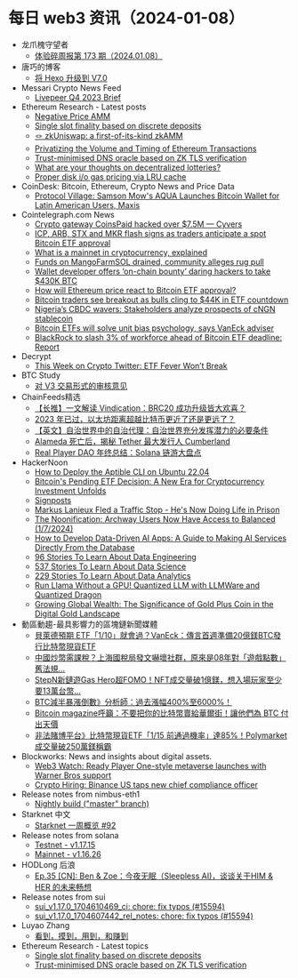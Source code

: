 # 每日 web3 资讯（2024-01-08）

- 龙爪槐守望者
  - [体验碎周报第 173 期（2024.01.08）](https://www.ftium4.com/ux-weekly-173.html)
- 唐巧的博客
  - [将 Hexo 升级到 V7.0](https://blog.devtang.com/2024/01/07/upgrade-hexo-to-v7-0/)
- Messari Crypto News Feed
  - [Livepeer Q4 2023 Brief](https://messari.io/article/livepeer-q4-2023-brief)
- Ethereum Research - Latest posts
  - [Negative Price AMM](https://ethresear.ch/t/negative-price-amm/17833#post_2)
  - [Single slot finality based on discrete deposits](https://ethresear.ch/t/single-slot-finality-based-on-discrete-deposits/18199#post_1)
  - [🪢 zkUniswap: a first-of-its-kind zkAMM](https://ethresear.ch/t/zkuniswap-a-first-of-its-kind-zkamm/16839#post_17)
  - [Privatizing the Volume and Timing of Ethereum Transactions](https://ethresear.ch/t/privatizing-the-volume-and-timing-of-ethereum-transactions/16184#post_4)
  - [Trust-minimised DNS oracle based on ZK TLS verification](https://ethresear.ch/t/trust-minimised-dns-oracle-based-on-zk-tls-verification/18183#post_1)
  - [What are your thoughts on decentralized lotteries?](https://ethresear.ch/t/what-are-your-thoughts-on-decentralized-lotteries/13089#post_4)
  - [Proper disk i/o gas pricing via LRU cache](https://ethresear.ch/t/proper-disk-i-o-gas-pricing-via-lru-cache/18146#post_18)
- CoinDesk: Bitcoin, Ethereum, Crypto News and Price Data
  - [Protocol Village: Samson Mow's AQUA Launches Bitcoin Wallet for Latin American Users, Maxis](https://www.coindesk.com/tech/2024/01/04/protocol-latest-tech-news-crypto-blockchain/?utm_medium=referral&utm_source=rss&utm_campaign=headlines)
- Cointelegraph.com News
  - [Crypto gateway CoinsPaid hacked over $7.5M — Cyvers](https://cointelegraph.com/news/coinspaid-hacked-7million-cyvers)
  - [ICP, ARB, STX and MKR flash signs as traders anticipate a spot Bitcoin ETF approval](https://cointelegraph.com/news/icp-arb-stx-and-mkr-flash-signs-as-traders-anticipate-a-spot-bitcoin-etf-approval)
  - [What is a mainnet in cryptocurrency, explained](https://cointelegraph.com/explained/what-is-a-mainnet-in-cryptocurrency-explained)
  - [Funds on MangoFarmSOL drained, community alleges rug pull](https://cointelegraph.com/news/funds-mangofarmsol-drained-community-rug-pull)
  - [Wallet developer offers ‘on-chain bounty’ daring hackers to take $430K BTC](https://cointelegraph.com/news/wallet-developer-offers-on-chain-bounty-daring-hackers-430k-btc)
  - [How will Ethereum price react to Bitcoin ETF approval?](https://cointelegraph.com/news/how-will-ethereum-price-react-to-bitcoin-etf-approval)
  - [Bitcoin traders see breakout as bulls cling to $44K in ETF countdown](https://cointelegraph.com/news/bitcoin-traders-breakout-bulls-44k-etf)
  - [Nigeria’s CBDC wavers: Stakeholders analyze prospects of cNGN stablecoin](https://cointelegraph.com/news/nigerias-cbdc-past-lingers-stakeholders-analyze-prospects-of-cngn-stablecoin)
  - [Bitcoin ETFs will solve unit bias psychology, says VanEck adviser](https://cointelegraph.com/news/bitcoin-etf-unit-bias-psychology-vaneck)
  - [BlackRock to slash 3% of workforce ahead of Bitcoin ETF deadline: Report](https://cointelegraph.com/news/blackrock-workforce-cuts-bitcoin-etf-deadline)
- Decrypt
  - [This Week on Crypto Twitter: ETF Fever Won’t Break](https://decrypt.co/211905/this-week-on-crypto-twitter-etf-fever-wont-break)
- BTC Study
  - [对 V3 交易形式的审核意见](https://www.btcstudy.org/2024/01/07/v3-transactions-review-by-peter-todd/)
- ChainFeeds精选
  - [【长推】一文解读 Vindication：BRC20 成功升级皆大欢喜？](https://twitter.com/lilyanna_btc/status/1743126319599321325)
  - [2023 年已过，以太坊距离超越比特币更近了还是更远了？](https://www.hellobtc.com/kp/du/01/4966.html)
  - [【英文】自治世界中的自治代理：自治世界充分发挥潜力的必要条件](https://medium.com/id-theory/autonomous-agents-in-autonomous-worlds-2f1853f8a1d7)
  - [Alameda 死亡后，揭秘 Tether 最大发行人 Cumberland](https://www.wublock123.com/index.php?m=content&c=index&a=show&catid=47&id=22335)
  - [Real Player DAO 年终总结：Solana 链游大盘点](https://foresightnews.pro/article/detail/50953)
- HackerNoon
  - [How to Deploy the Aptible CLI on Ubuntu 22.04](https://hackernoon.com/how-to-deploy-the-aptible-cli-on-ubuntu-2204?source=rss)
  - [Bitcoin's Pending ETF Decision: A New Era for Cryptocurrency Investment Unfolds](https://hackernoon.com/bitcoins-pending-etf-decision-a-new-era-for-cryptocurrency-investment-unfolds?source=rss)
  - [Signposts](https://hackernoon.com/signposts?source=rss)
  - [Markus Lanieux Fled a Traffic Stop - He's Now Doing Life in Prison](https://hackernoon.com/markus-lanieux-fled-a-traffic-stop-hes-now-doing-life-in-prison?source=rss)
  - [The Noonification: Archway Users Now Have Access to Balanced (1/7/2024)](https://hackernoon.com/1-7-2024-noonification?source=rss)
  - [How to Develop Data-Driven AI Apps: A Guide to Making AI Services Directly From the Database](https://hackernoon.com/how-to-develop-data-driven-ai-apps-a-guide-to-making-ai-services-directly-from-the-database?source=rss)
  - [96 Stories To Learn About Data Engineering](https://hackernoon.com/96-stories-to-learn-about-data-engineering?source=rss)
  - [537 Stories To Learn About Data Science](https://hackernoon.com/537-stories-to-learn-about-data-science?source=rss)
  - [229 Stories To Learn About Data Analytics](https://hackernoon.com/229-stories-to-learn-about-data-analytics?source=rss)
  - [Run Llama Without a GPU! Quantized LLM with LLMWare and Quantized Dragon](https://hackernoon.com/run-llama-without-a-gpu-quantized-llm-with-llmware-and-quantized-dragon?source=rss)
  - [Growing Global Wealth: The Significance of Gold Plus Coin in the Digital Gold Landscape](https://hackernoon.com/growing-global-wealth-the-significance-of-gold-plus-coin-in-the-digital-gold-landscape?source=rss)
- 動區動趨-最具影響力的區塊鏈新聞媒體
  - [貝萊德預期 ETF「1/10」就會過？VanEck：傳言首週準備20億鎂BTC發行比特幣現貨ETF](https://www.blocktempo.com/blackrock-anticipates-the-approval-of-its-spot-etf-on-january-10th/)
  - [中國炒幣需課稅？上海國稅局發文嚇壞社群，原來是08年對「遊戲點數」舊法規…](https://www.blocktempo.com/the-shanghai-tax-bureau-issued-an-article-stating-that-trading-in-crypto-is-subject-to-taxation/)
  - [StepN新鏈遊Gas Hero超FOMO！NFT成交量破1億鎂，想入場玩家至少要13萬台幣…](https://www.blocktempo.com/stepns-new-blockchain-game-gas-hero-explodes/)
  - [BTC減半暴漲倒數》分析師：過去漲幅400%至6000%！](https://www.blocktempo.com/we-have-another-bullish-narrative-this-year-the-btc-halving/)
  - [Bitcoin magazine呼籲：不要把你的比特幣賣給華爾街！讓他們為 BTC 付出天價](https://www.blocktempo.com/bitcoin-magazine-do-not-sell-your-bitcoin-to-wall-street/)
  - [非法賭博平台》比特幣現貨ETF「1/15 前通過機率」達85%！Polymarket 成交量破250萬鎂稱霸](https://www.blocktempo.com/illegal-gambling-platform-polymarket-the-probability-of-bitcoin-spot-etf-approval-reaches-85/)
- Blockworks: News and insights about digital assets.
  - [Web3 Watch: Ready Player One-style metaverse launches with Warner Bros support](https://blockworks.co/news/ready-player-one-metaverse)
  - [Crypto Hiring: Binance US taps new chief compliance officer](https://blockworks.co/news/binance-hires-new-cco)
- Release notes from nimbus-eth1
  - [Nightly build ("master" branch)](https://github.com/status-im/nimbus-eth1/releases/tag/nightly)
- Starknet 中文
  - [Starknet 一周概览 #92](https://starknetzh.substack.com/p/starknet-92-f26)
- Release notes from solana
  - [Testnet - v1.17.15](https://github.com/solana-labs/solana/releases/tag/v1.17.15)
  - [Mainnet - v1.16.26](https://github.com/solana-labs/solana/releases/tag/v1.16.26)
- HODLong 后浪
  - [Ep.35 [CN]: Ben & Zoe：今夜无眠（Sleepless AI)，谈谈关于HIM & HER 的未来畅想](https://hodlong-hou-lang.simplecast.com/episodes/ep35-cn-sleepless-ai-him-her-0zl_vUNJ)
- Release notes from sui
  - [sui_v1.17.0_1704610469_ci: chore: fix typos (#15594)](https://github.com/MystenLabs/sui/releases/tag/sui_v1.17.0_1704610469_ci)
  - [sui_v1.17.0_1704607442_rel_notes: chore: fix typos (#15594)](https://github.com/MystenLabs/sui/releases/tag/sui_v1.17.0_1704607442_rel_notes)
- Luyao Zhang
  - [看到，摸到，用到，和赚到](https://zhangluyao.com/blog/see_touch_use_earn_feel/)
- Ethereum Research - Latest topics
  - [Single slot finality based on discrete deposits](https://ethresear.ch/t/single-slot-finality-based-on-discrete-deposits/18199)
  - [Trust-minimised DNS oracle based on ZK TLS verification](https://ethresear.ch/t/trust-minimised-dns-oracle-based-on-zk-tls-verification/18183)
